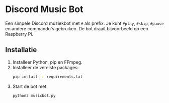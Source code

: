 # Discord Music Bot

Een simpele Discord muziekbot met `#` als prefix. Je kunt `#play`, `#skip`, `#pause` en andere commando's gebruiken. De bot draait bijvoorbeeld op een Raspberry Pi.

## Installatie
1. Installeer Python, pip en FFmpeg.
2. Installeer de vereiste packages:
   ```bash
   pip install -r requirements.txt
   ```
3. Start de bot met:
   ```bash
   python3 musicbot.py
   ```

